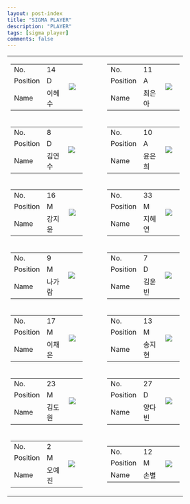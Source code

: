 ```yaml
---
layout: post-index
title: "SIGMA PLAYER"
description: "PLAYER"
tags: [sigma player]
comments: false
---
```


<table>
    <colgroup>
        <col width="45%"/>
        <col width="10%"/>
        <col width="45%"/>
    </colgroup>
    <tr>
        <td>
            <article>
                <div style="text-align: center">
                    <table>
                        <colgroup>
                            <col width="30%"/>
                            <col width="40%"/>
                            <col width="30%"/>
                        </colgroup>
                        <tr>
                            <td>No.</td>
                            <td>14</td>
                            <td rowspan="3">
                                <img class="author-img" src="{{site.url}}/{{site.owner.avatar}}"/>
                            </td>
                        </tr>
                        <tr>
                            <td>Position</td>
                            <td>D</td>
                        </tr>
                        <tr>
                            <td>Name</td>
                            <td>이혜수</td>
                        </tr>
                    </table>   
                </div>
            </article>
        </td>
        <td></td>
        <td>
            <article>
                <div style="text-align: center">
                    <table>
                        <colgroup>
                            <col width="30%"/>
                            <col width="40%"/>
                            <col width="30%"/>
                        </colgroup>
                        <tr>
                            <td>No.</td>
                            <td>11</td>
                            <td rowspan="3">
                                <img class="author-img" src="{{site.url}}/{{site.owner.avatar}}"/>
                            </td>                        </tr>
                        <tr>
                            <td>Position</td>
                            <td>A</td>
                        </tr>
                        <tr>
                            <td>Name</td>
                            <td>최은아</td>
                        </tr>
                    </table>                        
                </div>
            </article>        
        </td>
    </tr>   <tr>
        <td>
            <article>
                <div style="text-align: center">
                    <table>
                        <colgroup>
                            <col width="30%"/>
                            <col width="40%"/>
                            <col width="30%"/>
                        </colgroup>
                        <tr>
                            <td>No.</td>
                            <td>8</td>
                            <td rowspan="3">
                                <img class="author-img" src="{{site.url}}/{{site.owner.avatar}}"/>
                            </td>                         
                        </tr>
                        <tr>
                            <td>Position</td>
                            <td>D</td>
                        </tr>
                        <tr>
                            <td>Name</td>
                            <td>김연수</td>
                        </tr>
                    </table>   
                </div>
            </article>
        </td>
        <td></td>
        <td>
            <article>
                <div style="text-align: center">
                    <table>
                        <colgroup>
                            <col width="30%"/>
                            <col width="40%"/>
                            <col width="30%"/>
                        </colgroup>
                        <tr>
                            <td>No.</td>
                            <td>10</td>
                            <td rowspan="3">
                                <img class="author-img" src="{{site.url}}/{{site.owner.avatar}}"/>
                            </td>
                        </tr>
                        <tr>
                            <td>Position</td>
                            <td>A</td>
                        </tr>
                        <tr>
                            <td>Name</td>
                            <td>윤은희</td>
                        </tr>
                    </table>                        
                </div>
            </article>        
        </td>
    </tr>   <tr>
        <td>
            <article>
                <div style="text-align: center">
                    <table>
                        <colgroup>
                            <col width="30%"/>
                            <col width="40%"/>
                            <col width="30%"/>
                        </colgroup>
                        <tr>
                            <td>No.</td>
                            <td>16</td>
                            <td rowspan="3">
                                <img class="author-img" src="{{site.url}}/{{site.owner.avatar}}"/>
                            </td>
                        </tr>
                        <tr>
                            <td>Position</td>
                            <td>M</td>
                        </tr>
                        <tr>
                            <td>Name</td>
                            <td>강지윤</td>
                        </tr>
                    </table>   
                </div>
            </article>
        </td>
        <td></td>
        <td>
            <article>
                <div style="text-align: center">
                    <table>
                        <colgroup>
                            <col width="30%"/>
                            <col width="40%"/>
                            <col width="30%"/>
                        </colgroup>
                        <tr>
                            <td>No.</td>
                            <td>33</td>
                            <td rowspan="3">
                                <img class="author-img" src="{{site.url}}/{{site.owner.avatar}}"/>
                            </td>
                        </tr>
                        <tr>
                            <td>Position</td>
                            <td>M</td>
                        </tr>
                        <tr>
                            <td>Name</td>
                            <td>지혜연</td>
                        </tr>
                    </table>                        
                </div>
            </article>        
        </td>
    </tr>   <tr>
        <td>
            <article>
                <div style="text-align: center">
                    <table>
                        <colgroup>
                            <col width="30%"/>
                            <col width="40%"/>
                            <col width="30%"/>
                        </colgroup>
                        <tr>
                            <td>No.</td>
                            <td>9</td>
                            <td rowspan="3">
                                <img class="author-img" src="{{site.url}}/{{site.owner.avatar}}"/>
                            </td>
                        </tr>
                        <tr>
                            <td>Position</td>
                            <td>M</td>
                        </tr>
                        <tr>
                            <td>Name</td>
                            <td>나가람</td>
                        </tr>
                    </table>   
                </div>
            </article>
        </td>
        <td></td>
        <td>
            <article>
                <div style="text-align: center">
                    <table>
                        <colgroup>
                            <col width="30%"/>
                            <col width="40%"/>
                            <col width="30%"/>
                        </colgroup>
                        <tr>
                            <td>No.</td>
                            <td>7</td>
                            <td rowspan="3">
                                <img class="author-img" src="{{site.url}}/{{site.owner.avatar}}"/>
                            </td>
                        </tr>
                        <tr>
                            <td>Position</td>
                            <td>D</td>
                        </tr>
                        <tr>
                            <td>Name</td>
                            <td>김윤빈</td>
                        </tr>
                    </table>                        
                </div>
            </article>        
        </td>
    </tr>   <tr>
        <td>
            <article>
                <div style="text-align: center">
                    <table>
                        <colgroup>
                            <col width="30%"/>
                            <col width="40%"/>
                            <col width="30%"/>
                        </colgroup>
                        <tr>
                            <td>No.</td>
                            <td>17</td>
                            <td rowspan="3">
                                <img class="author-img" src="{{site.url}}/{{site.owner.avatar}}"/>
                            </td>
                        </tr>
                        <tr>
                            <td>Position</td>
                            <td>M</td>
                        </tr>
                        <tr>
                            <td>Name</td>
                            <td>이채은</td>
                        </tr>
                    </table>   
                </div>
            </article>
        </td>
        <td></td>
        <td>
            <article>
                <div style="text-align: center">
                    <table>
                        <colgroup>
                            <col width="30%"/>
                            <col width="40%"/>
                            <col width="30%"/>
                        </colgroup>
                        <tr>
                            <td>No.</td>
                            <td>13</td>
                            <td rowspan="3">
                                <img class="author-img" src="{{site.url}}/{{site.owner.avatar}}"/>
                            </td>
                        </tr>
                        <tr>
                            <td>Position</td>
                            <td>M</td>
                        </tr>
                        <tr>
                            <td>Name</td>
                            <td>송지현</td>
                        </tr>
                    </table>                        
                </div>
            </article>        
        </td>
    </tr>   <tr>
        <td>
            <article>
                <div style="text-align: center">
                    <table>
                        <colgroup>
                            <col width="30%"/>
                            <col width="40%"/>
                            <col width="30%"/>
                        </colgroup>
                        <tr>
                            <td>No.</td>
                            <td>23</td>
                            <td rowspan="3">
                                <img class="author-img" src="{{site.url}}/{{site.owner.avatar}}"/>
                            </td>
                        </tr>
                        <tr>
                            <td>Position</td>
                            <td>M</td>
                        </tr>
                        <tr>
                            <td>Name</td>
                            <td>김도원</td>
                        </tr>
                    </table>   
                </div>
            </article>
        </td>
        <td></td>
        <td>
            <article>
                <div style="text-align: center">
                    <table>
                        <colgroup>
                            <col width="30%"/>
                            <col width="40%"/>
                            <col width="30%"/>
                        </colgroup>
                        <tr>
                            <td>No.</td>
                            <td>27</td>
                            <td rowspan="3">
                                <img class="author-img" src="{{site.url}}/{{site.owner.avatar}}"/>
                            </td>
                        </tr>
                        <tr>
                            <td>Position</td>
                            <td>D</td>
                        </tr>
                        <tr>
                            <td>Name</td>
                            <td>양다빈</td>
                        </tr>
                    </table>                        
                </div>
            </article>        
        </td>
    </tr>   <tr>
        <td>
            <article>
                <div style="text-align: center">
                    <table>
                        <colgroup>
                            <col width="30%"/>
                            <col width="40%"/>
                            <col width="30%"/>
                        </colgroup>
                        <tr>
                            <td>No.</td>
                            <td>2</td>
                            <td rowspan="3">
                                <img class="author-img" src="{{site.url}}/{{site.owner.avatar}}"/>
                            </td>
                        </tr>
                        <tr>
                            <td>Position</td>
                            <td>M</td>
                        </tr>
                        <tr>
                            <td>Name</td>
                            <td>오예진</td>
                        </tr>
                    </table>   
                </div>
            </article>
        </td>
        <td></td>
        <td>
            <article>
                <div style="text-align: center">
                    <table>
                        <colgroup>
                            <col width="30%"/>
                            <col width="40%"/>
                            <col width="30%"/>
                        </colgroup>
                        <tr>
                            <td>No.</td>
                            <td>12</td>
                            <td rowspan="3">
                                <img class="author-img" src="{{site.url}}/{{site.owner.avatar}}"/>
                            </td>
                        </tr>
                        <tr>
                            <td>Position</td>
                            <td>M</td>
                        </tr>
                        <tr>
                            <td>Name</td>
                            <td>손별</td>
                        </tr>
                    </table>                        
                </div>
            </article>        
        </td>
    </tr>   
</table>


